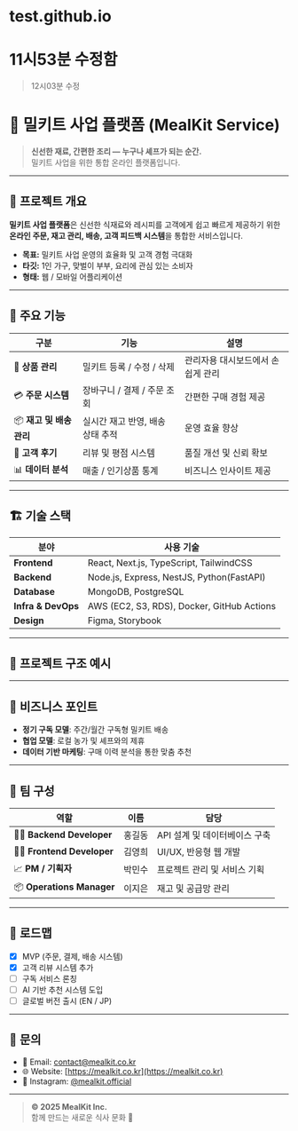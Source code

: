 # test.github.io

# 11시53분 수정함
> 12시03분 수정

# 🍱 밀키트 사업 플랫폼 (MealKit Service)

> **신선한 재료, 간편한 조리 — 누구나 셰프가 되는 순간.**  
> 밀키트 사업을 위한 통합 온라인 플랫폼입니다.

---

## 📖 프로젝트 개요

**밀키트 사업 플랫폼**은 신선한 식재료와 레시피를 고객에게 쉽고 빠르게 제공하기 위한  
**온라인 주문, 재고 관리, 배송, 고객 피드백 시스템**을 통합한 서비스입니다.

- **목표:** 밀키트 사업 운영의 효율화 및 고객 경험 극대화  
- **타깃:** 1인 가구, 맞벌이 부부, 요리에 관심 있는 소비자  
- **형태:** 웹 / 모바일 어플리케이션

---

## 🚀 주요 기능

| 구분 | 기능 | 설명 |
|------|------|------|
| 🛒 **상품 관리** | 밀키트 등록 / 수정 / 삭제 | 관리자용 대시보드에서 손쉽게 관리 |
| 💳 **주문 시스템** | 장바구니 / 결제 / 주문 조회 | 간편한 구매 경험 제공 |
| 📦 **재고 및 배송 관리** | 실시간 재고 반영, 배송 상태 추적 | 운영 효율 향상 |
| 💬 **고객 후기** | 리뷰 및 평점 시스템 | 품질 개선 및 신뢰 확보 |
| 📊 **데이터 분석** | 매출 / 인기상품 통계 | 비즈니스 인사이트 제공 |

---

## 🏗️ 기술 스택

| 분야 | 사용 기술 |
|------|-------------|
| **Frontend** | React, Next.js, TypeScript, TailwindCSS |
| **Backend** | Node.js, Express, NestJS, Python(FastAPI) |
| **Database** | MongoDB, PostgreSQL |
| **Infra & DevOps** | AWS (EC2, S3, RDS), Docker, GitHub Actions |
| **Design** | Figma, Storybook |

---

## 📂 프로젝트 구조 예시


---

## 🌱 비즈니스 포인트

- **정기 구독 모델**: 주간/월간 구독형 밀키트 배송  
- **협업 모델**: 로컬 농가 및 셰프와의 제휴  
- **데이터 기반 마케팅**: 구매 이력 분석을 통한 맞춤 추천  

---

## 💼 팀 구성

| 역할 | 이름 | 담당 |
|------|------|------|
| 🧑‍💻 **Backend Developer** | 홍길동 | API 설계 및 데이터베이스 구축 |
| 👩‍🎨 **Frontend Developer** | 김영희 | UI/UX, 반응형 웹 개발 |
| 📈 **PM / 기획자** | 박민수 | 프로젝트 관리 및 서비스 기획 |
| 📦 **Operations Manager** | 이지은 | 재고 및 공급망 관리 |

---

## 🧭 로드맵

- [x] MVP (주문, 결제, 배송 시스템)
- [x] 고객 리뷰 시스템 추가
- [ ] 구독 서비스 론칭
- [ ] AI 기반 추천 시스템 도입
- [ ] 글로벌 버전 출시 (EN / JP)

---

## 💌 문의

- 📧 Email: contact@mealkit.co.kr  
- 🌐 Website: [https://mealkit.co.kr](https://mealkit.co.kr)  
- 📱 Instagram: [@mealkit.official](https://instagram.com/mealkit.official)

---

> **© 2025 MealKit Inc.**  
> 함께 만드는 새로운 식사 문화 🍴


